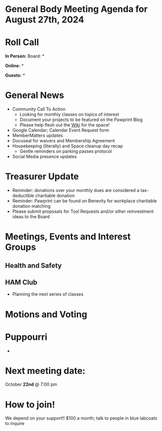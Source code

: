 # General Body Meeting Agenda for August 27th, 2024
# Roll Call
**In Person:**
Board:
* 

**Online:** 
* 

**Guests:** 
* 

# General News
- Community Call To Action
  - Looking for monthly classes on topics of interest
  - Document your projects to be featured on the Pawprint Blog
  - Please help flesh out the [Wiki](https://wiki.pawprint.space/) for the space!
 - Google Calendar; Calendar Event Request form
 - MemberMatters updates
  - Docuseal for waivers and Membership Agreement
- Housekeeping (literally) and Space cleanup day recap
  - Gentle reminders on parking passes protocol
- Social Media presence updates

  
  
# Treasurer Update
- Reminder: donations over your monthly dues are considered a tax-deductible charitable donation
- Reminder: Pawprint can be found on Benevity for workplace charitable donation matching
- Please submit proposals for Tool Requests and/or other reinvestment ideas to the Board

# Meetings, Events and Interest Groups

## Health and Safety

## HAM Club
- Planning the next series of classes
  
# Motions and Voting

  
# Puppourri
- 


# Next meeting date:
October **22nd** @ 7:00 pm

# How to join!
We depend on your support!! $100 a month; talk to people in blue labcoats to inquire
